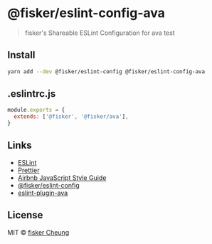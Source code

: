 # @fisker/eslint-config-ava

> fisker's Shareable ESLint Configuration for ava test

## Install

```sh
yarn add --dev @fisker/eslint-config @fisker/eslint-config-ava
```

## .eslintrc.js

```js
module.exports = {
  extends: ['@fisker', '@fisker/ava'],
}
```

## Links

- [ESLint](https://eslint.org/)
- [Prettier](https://prettier.io/)
- [Airbnb JavaScript Style Guide](https://github.com/airbnb/javascript)
- [@fisker/eslint-config](https://github.com/fisker/shared-configs)
- [eslint-plugin-ava](https://github.com/avajs/eslint-plugin-ava)

## License

MIT © [fisker Cheung](https://www.fiskercheung.com/)
